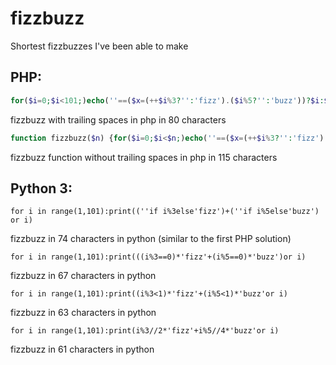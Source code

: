 # fizzbuzz
Shortest fizzbuzzes I've been able to make

## PHP:
```php
for($i=0;$i<101;)echo(''==($x=(++$i%3?'':'fizz').($i%5?'':'buzz'))?$i:$x)."\n";
```
fizzbuzz with trailing spaces in php in 80 characters

```php
function fizzbuzz($n) {for($i=0;$i<$n;)echo(''==($x=(++$i%3?'':'fizz').($i%5?'':'buzz'))?$i:$x).($i==$n?'':"\n");}
```
fizzbuzz function without trailing spaces in php in 115 characters

## Python 3:
```python3
for i in range(1,101):print((''if i%3else'fizz')+(''if i%5else'buzz') or i)
```
fizzbuzz in 74 characters in python (similar to the first PHP solution)

```python3
for i in range(1,101):print(((i%3==0)*'fizz'+(i%5==0)*'buzz')or i)
```
fizzbuzz in 67 characters in python

```python3
for i in range(1,101):print((i%3<1)*'fizz'+(i%5<1)*'buzz'or i)
```
fizzbuzz in 63 characters in python

```python3
for i in range(1,101):print(i%3//2*'fizz'+i%5//4*'buzz'or i)
```
fizzbuzz in 61 characters in python

